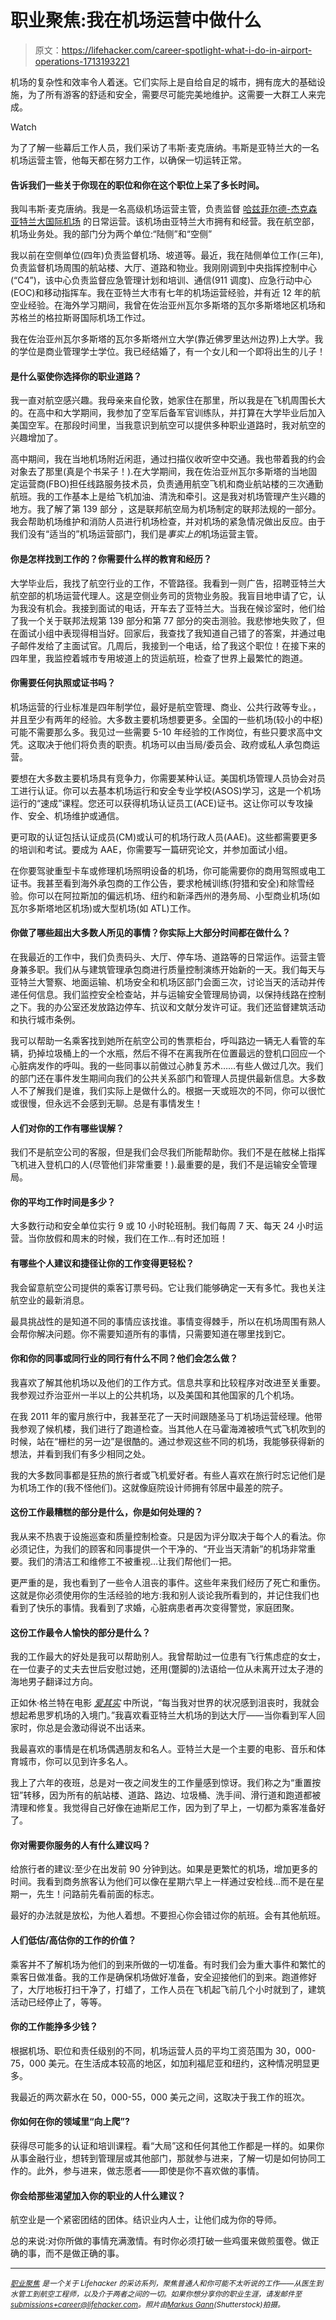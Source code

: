 # 职业聚焦:我在机场运营中做什么

> 原文：<https://lifehacker.com/career-spotlight-what-i-do-in-airport-operations-1713193221>

机场的复杂性和效率令人着迷。它们实际上是自给自足的城市，拥有庞大的基础设施，为了所有游客的舒适和安全，需要尽可能完美地维护。这需要一大群工人来完成。

Watch

为了了解一些幕后工作人员，我们采访了韦斯·麦克唐纳。韦斯是亚特兰大的一名机场运营主管，他每天都在努力工作，以确保一切运转正常。

#### 告诉我们一些关于你现在的职位和你在这个职位上呆了多长时间。

我叫韦斯·麦克唐纳。我是一名高级机场运营主管，负责监督 [哈兹菲尔德-杰克森亚特兰大国际机场](http://www.atlanta-airport.com/) 的日常运营。该机场由亚特兰大市拥有和经营。我在航空部，机场业务处。我的部门分为两个单位:“陆侧”和“空侧”

我以前在空侧单位(四年)负责监督机场、坡道等。最近，我在陆侧单位工作(三年),负责监督机场周围的航站楼、大厅、道路和物业。我刚刚调到中央指挥控制中心(“C4”)，该中心负责监督应急管理计划和培训、通信(911 调度)、应急行动中心(EOC)和移动指挥车。我在亚特兰大市有七年的机场运营经验，并有近 12 年的航空业经验。在海外学习期间，我曾在佐治亚州瓦尔多斯塔的瓦尔多斯塔地区机场和苏格兰的格拉斯哥国际机场工作过。

我在佐治亚州瓦尔多斯塔的瓦尔多斯塔州立大学(靠近佛罗里达州边界)上大学。我的学位是商业管理学士学位。我已经结婚了，有一个女儿和一个即将出生的儿子！

#### 是什么驱使你选择你的职业道路？

我一直对航空感兴趣。我母亲来自伦敦，她家住在那里，所以我是在飞机周围长大的。在高中和大学期间，我参加了空军后备军官训练队，并打算在大学毕业后加入美国空军。在那段时间里，当我意识到航空可以提供多种职业道路时，我对航空的兴趣增加了。

高中期间，我在当地机场附近闲逛，通过扫描仪收听空中交通。我也带着我的约会对象去了那里(真是个书呆子！).在大学期间，我在佐治亚州瓦尔多斯塔的当地固定运营商(FBO)担任线路服务技术员，负责通用航空飞机和商业航站楼的三次通勤航班。我的工作基本上是给飞机加油、清洗和牵引。这是我对机场管理产生兴趣的地方。我了解了第 139 部分 ，这是联邦航空局为机场制定的联邦法规的一部分。我会帮助机场维护和消防人员进行机场检查，并对机场的紧急情况做出反应。由于我们没有“适当的”机场运营部门，我们是*事实上的*机场运营主管。

#### 你是怎样找到工作的？你需要什么样的教育和经历？

大学毕业后，我找了航空行业的工作，不管路径。我看到一则广告，招聘亚特兰大航空部的机场运营代理人。这是空侧业务司的货物业务股。我盲目地申请了它，认为我没有机会。我接到面试的电话，开车去了亚特兰大。当我在候诊室时，他们给了我一个关于联邦法规第 139 部分和第 77 部分的突击测验。我悲惨地失败了，但在面试小组中表现得相当好。回家后，我查找了我知道自己错了的答案，并通过电子邮件发给了主面试官。几周后，我接到一个电话，给了我这个职位！在接下来的四年里，我监控着城市专用坡道上的货运航班，检查了世界上最繁忙的跑道。

#### 你需要任何执照或证书吗？

机场运营的行业标准是四年制学位，最好是航空管理、商业、公共行政等专业。，并且至少有两年的经验。大多数主要机场想要更多。全国的一些机场(较小的中枢)可能不需要那么多。我见过一些需要 5-10 年经验的工作岗位，有些只要求高中文凭。这取决于他们将负责的职责。机场可以由当局/委员会、政府或私人承包商运营。

要想在大多数主要机场具有竞争力，你需要某种认证。美国机场管理人员协会对员工进行认证。你可以去基本机场运行和安全专业学校(ASOS)学习，这是一个机场运行的“速成”课程。您还可以获得机场认证员工(ACE)证书。这让你可以专攻操作、安全、机场维护或通信。

更可取的认证包括认证成员(CM)或认可的机场行政人员(AAE)。这些都需要更多的培训和考试。要成为 AAE，你需要写一篇研究论文，并参加面试小组。

在你要驾驶重型卡车或修理机场照明设备的机场，你可能需要你的商用驾照或电工证书。我甚至看到海外承包商的工作公告，要求枪械训练(狩猎和安全)和除雪经验。你可以在阿拉斯加的偏远机场、纽约和新泽西州的港务局、小型商业机场(如瓦尔多斯塔地区机场)或大型机场(如 ATL)工作。

#### 你做了哪些超出大多数人所见的事情？你实际上大部分时间都在做什么？

在我最近的工作中，我们负责码头、大厅、停车场、道路等的日常运作。运营主管身兼多职。我们从与建筑管理承包商进行质量控制演练开始新的一天。我们每天与亚特兰大警察、地面运输、机场安全和机场区部门会面三次，讨论当天的活动并传递任何信息。我们监控安全检查站，并与运输安全管理局协调，以保持线路在控制之下。我的办公室还发放路边停车、抗议和文献分发许可证。我们还监督建筑活动和执行城市条例。

我可以帮助一名乘客找到她所在航空公司的售票柜台，呼叫路边一辆无人看管的车辆，扔掉垃圾桶上的一个水瓶，然后不得不在离我所在位置最远的登机口回应一个心脏病发作的呼叫。我的一些同事以前做过心肺复苏术……有些人做过几次。我们的部门还在事件发生期间向我们的公共关系部门和管理人员提供最新信息。大多数人不了解我们是谁，我们实际上是做什么的。根据一天或班次的不同，你可以很忙或很慢，但永远不会感到无聊。总是有事情发生！

#### 人们对你的工作有哪些误解？

我们不是航空公司的客服，但是我们会尽我们所能帮助你。我们不是在舷梯上指挥飞机进入登机口的人(尽管他们非常重要！).最重要的是，我们不是运输安全管理局。

#### 你的平均工作时间是多少？

大多数行动和安全单位实行 9 或 10 小时轮班制。我们每周 7 天、每天 24 小时运营。当你放假和周末的时候，我们在工作…有时还加班！

#### 有哪些个人建议和捷径让你的工作变得更轻松？

我会留意航空公司提供的乘客订票号码。它让我们能够确定一天有多忙。我也关注航空业的最新消息。

最具挑战性的是知道不同的事情应该找谁。事情变得棘手，所以在机场周围有熟人会帮你解决问题。你不需要知道所有的事情，只需要知道在哪里找到它。

#### 你和你的同事或同行业的同行有什么不同？他们会怎么做？

我喜欢了解其他机场以及他们的工作方式。信息共享和比较程序对改进至关重要。我参观过乔治亚州一半以上的公共机场，以及美国和其他国家的几个机场。

在我 2011 年的蜜月旅行中，我甚至花了一天时间跟随圣马丁机场运营经理。他带我参观了候机楼，我们进行了跑道检查。当其他人在马霍海滩被喷气式飞机吹到的时候，站在“栅栏的另一边”是很酷的。通过参观这些不同的机场，我能够获得新的想法，并看到我们有多少相同之处。

我的大多数同事都是狂热的旅行者或飞机爱好者。有些人喜欢在旅行时忘记他们是为机场工作的(我不怪他们)。这就像庭院设计师拥有邻居中最差的院子。

#### 这份工作最糟糕的部分是什么，你是如何处理的？

我从来不热衷于设施巡查和质量控制检查。只是因为评分取决于每个人的看法。你必须记住，为我们的顾客和同事提供一个干净的、“开业当天清新”的机场非常重要。我们的清洁工和维修工不被重视…让我们帮他们一把。

更严重的是，我也看到了一些令人沮丧的事件。这些年来我们经历了死亡和重伤。这就是你必须使用你的生活经验的地方:我和别人谈论我所看到的，并记住我们也看到了快乐的事情。我看到了求婚，心脏病患者再次变得警觉，家庭团聚。

#### 这份工作最令人愉快的部分是什么？

我的工作最大的好处是我可以帮助别人。我曾帮助过一位患有飞行焦虑症的女士，在一位妻子的丈夫去世后安慰过她，还用(蹩脚的)法语给一位从未离开过太子港的海地男子翻译过方向。

正如休·格兰特在电影 [*爱其实*](http://www.imdb.com/title/tt0314331/) 中所说，“每当我对世界的状况感到沮丧时，我就会想起希思罗机场的入境门。”我喜欢看亚特兰大机场的到达大厅——当你看到军人回家时，你总是会激动得说不出话来。

我最喜欢的事情是在机场偶遇朋友和名人。亚特兰大是一个主要的电影、音乐和体育城市，你可以见到许多名人。

我上了六年的夜班，总是对一夜之间发生的工作量感到惊讶。我们称之为“重置按钮”转移，因为所有的航站楼、道路、路边、垃圾桶、洗手间、滑行道和跑道都被清理和修复。我觉得自己好像在迪斯尼工作，因为到了早上，一切都为乘客准备好了。

#### 你对需要你服务的人有什么建议吗？

给旅行者的建议:至少在出发前 90 分钟到达。如果是更繁忙的机场，增加更多的时间。我看到商务旅客认为他们可以像在星期六早上一样通过安检线…而不是在星期一，先生！问路前先看前面的标志。

最好的办法就是放松，为他人着想。不要担心你会错过你的航班。会有其他航班。

#### 人们低估/高估你的工作的价值？

乘客并不了解机场为他们的到来所做的一切准备。有时我们会为重大事件和繁忙的乘客日做准备。我的工作是确保机场做好准备，安全迎接他们的到来。跑道修好了，大厅地板打扫干净了，打蜡了，工作人员在飞机起飞前几个小时就到了，建筑活动已经停止了，等等。

#### 你的工作能挣多少钱？

根据机场、职位和责任级别的不同，机场运营人员的平均工资范围为 30，000-75，000 美元。在生活成本较高的地区，如加利福尼亚和纽约，这种情况明显更多。

我最近的两次薪水在 50，000-55，000 美元之间，这取决于我工作的班次。

#### 你如何在你的领域里“向上爬”?

获得尽可能多的认证和培训课程。看“大局”这和任何其他工作都是一样的。如果你从事金融行业，想转到管理层或其他部门，那就参与进来，了解一切是如何协同工作的。此外，参与进来，做志愿者——即使是你不喜欢做的事情。

#### 你会给那些渴望加入你的职业的人什么建议？

航空业是一个紧密团结的团体。结识业内人士，让他们成为你的导师。

总的来说:对你所做的事情充满激情。有时你必须打破一些鸡蛋来做煎蛋卷。做正确的事，而不是做正确的事。

* * *

[<small>*职业聚焦*</small>](http://lifehacker.com/tag/career-spotlight) <small>*是一个关于 Lifehacker 的采访系列，聚焦普通人和你可能不太听说的工作——从医生到水管工到航空工程师，以及介于两者之间的一切。如果你想分享你的职业生涯，请发邮件至*</small>[<small>*submissions+career@lifehacker.com*</small>](mailto:submissions+career@lifehacker.com)<small>*。照片由*</small>[<small>*Markus Gann*</small>](http://www.shutterstock.com/pic-6627952/stock-photo-cleaning-windows.html)<small>*(Shutterstock)拍摄。*</small>